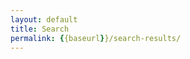 ```yaml
---
layout: default
title: Search
permalink: {{baseurl}}/search-results/
---
```


<div id="tipue_search_content"></div>
